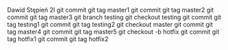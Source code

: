 Dawid Stępień 2I
git commit
git tag master1
git commit
git tag master2
git commit
git tag master3
git branch testing
git checkout testing
git commit
git tag testing1
git commit
git tag testing2
git checkout master
git commit
git tag master4
git commit
git tag master5
git checkout -b hotfix
git commit
git tag hotfix1
git commit
git tag hotfix2

